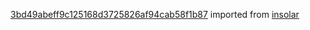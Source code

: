 [3bd49abeff9c125168d3725826af94cab58f1b87](https://github.com/insolar/insolar/commit/3bd49abeff9c125168d3725826af94cab58f1b87) imported from [insolar](https://github.com/insolar/insolar)
